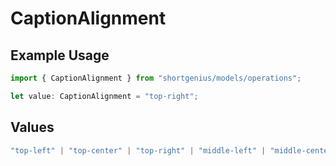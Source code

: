 # CaptionAlignment

## Example Usage

```typescript
import { CaptionAlignment } from "shortgenius/models/operations";

let value: CaptionAlignment = "top-right";
```

## Values

```typescript
"top-left" | "top-center" | "top-right" | "middle-left" | "middle-center" | "middle-right" | "bottom-left" | "bottom-center" | "bottom-right"
```